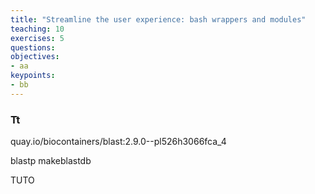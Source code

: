 ```yaml
---
title: "Streamline the user experience: bash wrappers and modules"
teaching: 10
exercises: 5
questions:
objectives:
- aa
keypoints:
- bb
---
```



### Tt

quay.io/biocontainers/blast:2.9.0--pl526h3066fca_4

blastp
makeblastdb

TUTO
